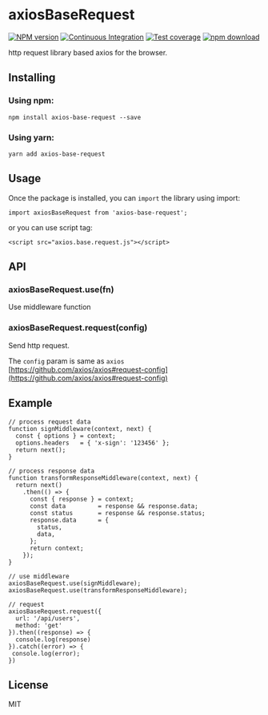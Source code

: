 # axiosBaseRequest


[![NPM version][npm-image]][npm-url]
[![Continuous Integration][ci-image]][ci-url]
[![Test coverage][codecov-image]][codecov-url]
[![npm download][download-image]][download-url]


[npm-image]: https://img.shields.io/npm/v/axios-base-request.svg?style=flat-square
[npm-url]: https://npmjs.org/package/axios-base-request
[ci-image]: https://github.com/bingdian/axios-base-request/workflows/CI/badge.svg?branch=master&event=push
[ci-url]: https://github.com/bingdian/axios-base-request/actions?query=branch%3Amaster
[codecov-image]: https://img.shields.io/codecov/c/github/bingdian/axios-base-request.svg?style=flat-square
[codecov-url]: https://codecov.io/github/bingdian/axios-base-request?branch=master
[download-image]: https://img.shields.io/npm/dm/axios-base-request.svg?style=flat-square
[download-url]: https://npmjs.org/package/axios-base-request

http request library based axios for the browser.

## Installing

### Using npm:

```
npm install axios-base-request --save
```

### Using yarn:

```
yarn add axios-base-request 
```

## Usage

Once the package is installed, you can `import` the library using import:

    import axiosBaseRequest from 'axios-base-request';

or you can use script tag:

    <script src="axios.base.request.js"></script>

## API

### axiosBaseRequest.use(fn)

Use middleware function

### axiosBaseRequest.request(config)

Send http request.

The `config` param is same
as `axios` [https://github.com/axios/axios#request-config](https://github.com/axios/axios#request-config)

## Example

	// process request data
	function signMiddleware(context, next) {
      const { options } = context;
      options.headers   = { 'x-sign': '123456' };
      return next();
    }
    
    // process response data
    function transformResponseMiddleware(context, next) {
      return next()
        .then(() => {
          const { response } = context;
          const data         = response && response.data;
          const status       = response && response.status;
          response.data      = {
            status,
            data,
          };
          return context;
        });
    }

	// use middleware
	axiosBaseRequest.use(signMiddleware);
	axiosBaseRequest.use(transformResponseMiddleware);
	
	// request
	axiosBaseRequest.request({
	  url: '/api/users',
	  method: 'get'
	}).then((response) => {
	  console.log(response)
	}).catch((error) => {
	 console.log(error);
	})

## License

MIT

